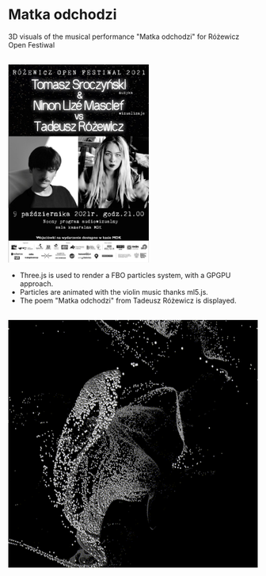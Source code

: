 # Matka odchodzi

3D visuals of the musical performance "Matka odchodzi" for Różewicz Open Festiwal


<p >
 <br>
 <img src="images/matka.jpg" alt="drawing" height="400"/>
 </p>

- Three.js is used to render a FBO particles system, with a GPGPU approach.
- Particles are animated with the violin music thanks ml5.js.
- The poem "Matka odchodzi" from Tadeusz Różewicz is displayed.

<p>
 <br>
 <img src="images/matka.gif" alt="drawing" height="500"/> 
 </p>
 
